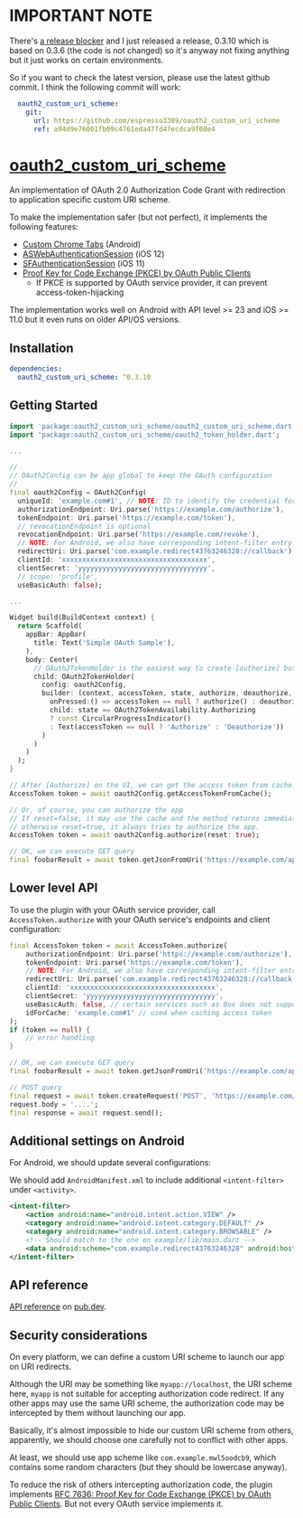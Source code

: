 # IMPORTANT NOTE

There's [a release blocker](https://github.com/espresso3389/oauth2_custom_uri_scheme/issues/5#issuecomment-580800057) and I just released a release, 0.3.10 which is based on 0.3.6 (the code is not changed) so it's anyway not fixing anything but it just works on certain environments.

So if you want to check the latest version, please use the latest github commit. I think the following commit will work:

```yaml
  oauth2_custom_uri_scheme:
    git:
      url: https://github.com/espresso3389/oauth2_custom_uri_scheme
      ref: a94d9e76001fb09c4761eda47fd47ecdca9f08e4
```

# [oauth2_custom_uri_scheme](https://pub.dev/packages/oauth2_custom_uri_scheme/)

An implementation of OAuth 2.0 Authorization Code Grant with redirection to application specific custom URI scheme.

To make the implementation safer (but not perfect), it implements the following features:

- [Custom Chrome Tabs](https://developer.chrome.com/multidevice/android/customtabs) (Android)
- [ASWebAuthenticationSession](https://developer.apple.com/documentation/authenticationservices/aswebauthenticationsession) (iOS 12)
- [SFAuthenticationSession](https://developer.apple.com/documentation/safariservices/sfauthenticationsession) (iOS 11)
- [Proof Key for Code Exchange (PKCE) by OAuth Public Clients](https://tools.ietf.org/html/rfc7636)
  - If PKCE is supported by OAuth service provider, it can prevent access-token-hijacking

The implementation works well on Android with API level >= 23 and iOS >= 11.0 but it even runs on older API/OS versions.

## Installation

```yaml
dependencies:
  oauth2_custom_uri_scheme: ^0.3.10
```

## Getting Started

```dart
import 'package:oauth2_custom_uri_scheme/oauth2_custom_uri_scheme.dart';
import 'package:oauth2_custom_uri_scheme/oauth2_token_holder.dart';

...

//
// OAuth2Config can be app global to keep the OAuth configuration
//
final oauth2Config = OAuth2Config(
  uniqueId: 'example.com#1', // NOTE: ID to identify the credential for box session
  authorizationEndpoint: Uri.parse('https://example.com/authorize'),
  tokenEndpoint: Uri.parse('https://example.com/token'),
  // revocationEndpoint is optional
  revocationEndpoint: Uri.parse('https://example.com/revoke'),
  // NOTE: For Android, we also have corresponding intent-filter entry on example/android/app/src/main/AndroidManifest.xml
  redirectUri: Uri.parse('com.example.redirect43763246328://callback'),
  clientId: 'xxxxxxxxxxxxxxxxxxxxxxxxxxxxxxxxxxxx',
  clientSecret: 'yyyyyyyyyyyyyyyyyyyyyyyyyyyyyyyy',
  // scope: 'profile',
  useBasicAuth: false);

...

Widget build(BuildContext context) {
  return Scaffold(
    appBar: AppBar(
      title: Text('Simple OAuth Sample'),
    ),
    body: Center(
      // OAuth2TokenHolder is the easiest way to create [authorize] button.
      child: OAuth2TokenHolder(
        config: oauth2Config,
        builder: (context, accessToken, state, authorize, deauthorize, child) => ListTile(title: RaisedButton(
          onPressed:() => accessToken == null ? authorize() : deauthorize(),
          child: state == OAuth2TokenAvailability.Authorizing
          ? const CircularProgressIndicator()
          : Text(accessToken == null ? 'Authorize' : 'Deauthorize'))
        )
      )
    )
  );
}

// After [Authorize] on the UI, we can get the access token from cache.
AccessToken token = await oauth2Config.getAccessTokenFromCache();

// Or, of course, you can authorize the app
// If reset=false, it may use the cache and the method returns immediately;
// otherwise reset=true, it always tries to authorize the app.
AccessToken token = await oauth2Config.authorize(reset: true);

// OK, we can execute GET query
final foobarResult = await token.getJsonFromUri('https://example.com/api/2.0/foobar');
```

## Lower level API

To use the plugin with your OAuth service provider, call `AccessToken.authorize` with your OAuth service's endpoints and client configuration:

```dart
final AccessToken token = await AccessToken.authorize(
    authorizationEndpoint: Uri.parse('https://example.com/authorize'),
    tokenEndpoint: Uri.parse('https://example.com/token'),
    // NOTE: For Android, we also have corresponding intent-filter entry on example/android/app/src/main/AndroidManifest.xml
    redirectUri: Uri.parse('com.example.redirect43763246328://callback'),
    clientId: 'xxxxxxxxxxxxxxxxxxxxxxxxxxxxxxxxxxxx',
    clientSecret: 'yyyyyyyyyyyyyyyyyyyyyyyyyyyyyyyy',
    useBasicAuth: false, // certain services such as Box does not support Basic Auth
    idForCache: 'example.com#1' // used when caching access token
);
if (token == null) {
    // error handling
}

// OK, we can execute GET query
final foobarResult = await token.getJsonFromUri('https://example.com/api/2.0/foobar');

// POST query
final request = await token.createRequest('POST', 'https://example.com/api/2.0/zzzzz');
request.body = '....';
final response = await request.send();
```

## Additional settings on Android

For Android, we should update several configurations:

We should add `AndroidManifest.xml` to include additional `<intent-filter>` under `<activity>`.

```xml
<intent-filter>
    <action android:name="android.intent.action.VIEW" />
    <category android:name="android.intent.category.DEFAULT" />
    <category android:name="android.intent.category.BROWSABLE" />
    <!-- Should match to the one on example/lib/main.dart -->
    <data android:scheme="com.example.redirect43763246328" android:host="callback" />
</intent-filter>
```

## API reference

[API reference](https://pub.dev/documentation/oauth2_custom_uri_scheme/latest/oauth2_custom_uri_scheme/oauth2_custom_uri_scheme-library.html) on [pub.dev](https://pub.dev).

## <a name="security"></a>Security considerations

On every platform, we can define a custom URI scheme to launch our app on URI redirects.

Although the URI may be something like `myapp://localhost`, the URI scheme here, `myapp` is not suitable for accepting authorization code redirect. If any other apps may use the same URI scheme, the authorization code may be intercepted by them without launching our app.

Basically, it's almost impossible to hide our custom URI scheme from others, apparently, we should choose one carefully not to conflict with other apps.

At least, we should use app scheme like `com.example.mwl5oodcb9`, which contains some random characters (but they should be lowercase anyway).

To reduce the risk of others intercepting authorization code, the plugin implements [RFC 7636: Proof Key for Code Exchange (PKCE) by OAuth Public Clients](https://tools.ietf.org/html/rfc7636). But not every OAuth service implements it.
